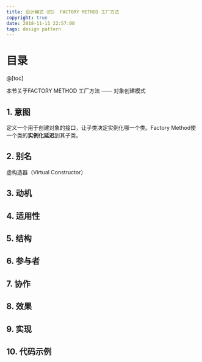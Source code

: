 ```yaml
---
title: 设计模式（四） FACTORY METHOD 工厂方法
copyright: true
date: 2018-11-11 22:57:00
tags: design pattern
---
```


# 目录

@[toc]



本节关于FACTORY METHOD 工厂方法 —— 对象创建模式



## 1. 意图

定义一个用于创建对象的接口，让子类决定实例化哪一个类。Factory Method使一个类的**实例化延迟**到其子类。



## 2. 别名

虚构造器（Virtual Constructor）



## 3. 动机



## 4. 适用性



## 5. 结构



## 6. 参与者



## 7. 协作



## 8. 效果



## 9.  实现



## 10. 代码示例